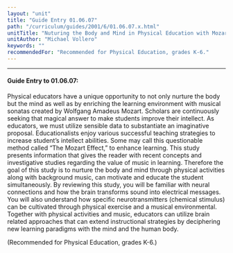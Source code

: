 ```yaml
---
layout: "unit"
title: "Guide Entry 01.06.07"
path: "/curriculum/guides/2001/6/01.06.07.x.html"
unitTitle: "Nuturing the Body and Mind in Physical Education with Mozart"
unitAuthor: "Michael Vollero"
keywords: ""
recommendedFor: "Recommended for Physical Education, grades K-6."
---
```

<body>
<hr/>
 <h4>
  Guide Entry to 01.06.07:
 </h4>
 <p>
  Physical educators have a unique opportunity to not only nurture the body but the mind as well as by enriching the learning environment with musical sonatas created by Wolfgang Amadeus Mozart. Scholars are continuously seeking that magical answer to make students improve their intellect. As educators, we must utilize sensible data to substantiate an imaginative proposal. Educationalists enjoy various successful teaching strategies to increase student’s intellect abilities. Some may call this questionable method called “The Mozart Effect,” to enhance learning. This study presents information that gives the reader with recent concepts and investigative studies regarding the value of music in learning. Therefore the goal of this study is to nurture the body and mind through physical activities along with background music, can motivate and educate the student simultaneously. By reviewing this study, you will be familiar with neural connections and how the brain transforms sound into electrical messages. You will also understand how specific neurotransmitters (chemical stimulus) can be cultivated through physical exercise and a musical environmental. Together with physical activities and music, educators can utilize brain related approaches that can extend instructional strategies by deciphering new learning paradigms with the mind and the human body.
 </p>
<p>
  (Recommended for Physical Education, grades K-6.)
 </p>

</body>